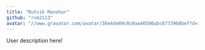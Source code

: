 ```yaml
---
title: "Rutvik Manohar"
github: "rvm2113"
avatar: "//www.gravatar.com/avatar/36e4de89c0c0aa46506abc6773968bef?d=identicon"
---
```


User description here!
